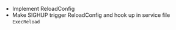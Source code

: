 * Implement ReloadConfig
* Make SIGHUP trigger ReloadConfig and hook up in service file `ExecReload`